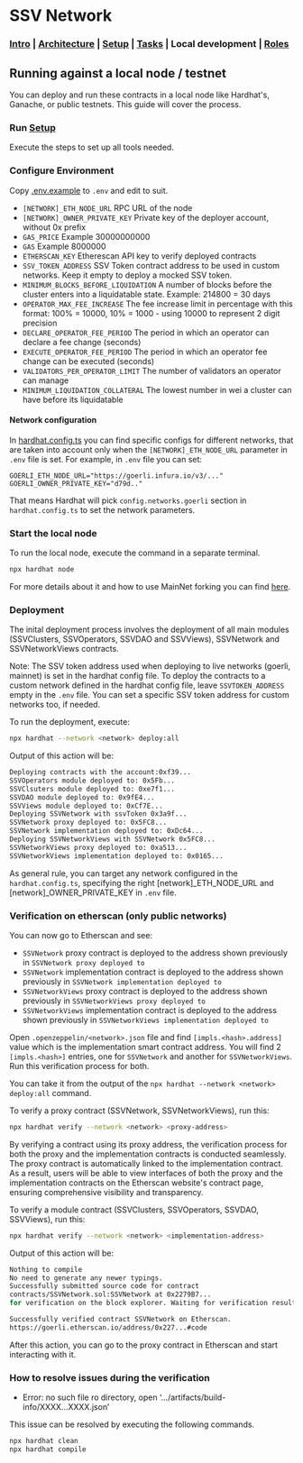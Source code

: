# SSV Network

### [Intro](../README.md) | [Architecture](architecture.md) | [Setup](setup.md) | [Tasks](tasks.md) | Local development | [Roles](roles.md)

## Running against a local node / testnet

You can deploy and run these contracts in a local node like Hardhat's, Ganache, or public testnets. This guide will cover the process.

### Run [Setup](setup.md)

Execute the steps to set up all tools needed.

### Configure Environment

Copy [.env.example](../.env.example) to `.env` and edit to suit.

- `[NETWORK]_ETH_NODE_URL` RPC URL of the node
- `[NETWORK]_OWNER_PRIVATE_KEY` Private key of the deployer account, without 0x prefix
- `GAS_PRICE` Example 30000000000
- `GAS` Example 8000000
- `ETHERSCAN_KEY` Etherescan API key to verify deployed contracts
- `SSV_TOKEN_ADDRESS` SSV Token contract address to be used in custom networks. Keep it empty to deploy a mocked SSV token.
- `MINIMUM_BLOCKS_BEFORE_LIQUIDATION` A number of blocks before the cluster enters into a liquidatable state. Example: 214800 = 30 days
- `OPERATOR_MAX_FEE_INCREASE` The fee increase limit in percentage with this format: 100% = 10000, 10% = 1000 - using 10000 to represent 2 digit precision
- `DECLARE_OPERATOR_FEE_PERIOD` The period in which an operator can declare a fee change (seconds)
- `EXECUTE_OPERATOR_FEE_PERIOD` The period in which an operator fee change can be executed (seconds)
- `VALIDATORS_PER_OPERATOR_LIMIT` The number of validators an operator can manage
- `MINIMUM_LIQUIDATION_COLLATERAL` The lowest number in wei a cluster can have before its liquidatable

#### Network configuration

In [hardhat.config.ts](../hardhat.config.ts) you can find specific configs for different networks, that are taken into account only when the `[NETWORK]_ETH_NODE_URL` parameter in `.env` file is set.
For example, in `.env` file you can set:

```
GOERLI_ETH_NODE_URL="https://goerli.infura.io/v3/..."
GOERLI_OWNER_PRIVATE_KEY="d79d.."
```

That means Hardhat will pick `config.networks.goerli` section in `hardhat.config.ts` to set the network parameters.

### Start the local node

To run the local node, execute the command in a separate terminal.

```sh
npx hardhat node
```

For more details about it and how to use MainNet forking you can find [here](https://hardhat.org/hardhat-network/).

### Deployment

The inital deployment process involves the deployment of all main modules (SSVClusters, SSVOperators, SSVDAO and SSVViews), SSVNetwork and SSVNetworkViews contracts.

Note: The SSV token address used when deploying to live networks (goerli, mainnet) is set in the hardhat config file. To deploy the contracts to a custom network defined in the hardhat config file, leave `SSVTOKEN_ADDRESS` empty in the `.env` file. You can set a specific SSV token address for custom networks too, if needed.

To run the deployment, execute:

```sh
npx hardhat --network <network> deploy:all
```

Output of this action will be:

```sh
Deploying contracts with the account:0xf39...
SSVOperators module deployed to: 0x5Fb...
SSVClsuters module deployed to: 0xe7f1...
SSVDAO module deployed to: 0x9fE4...
SSVViews module deployed to: 0xCf7E...
Deploying SSVNetwork with ssvToken 0x3a9f...
SSVNetwork proxy deployed to: 0x5FC8...
SSVNetwork implementation deployed to: 0xDc64...
Deploying SSVNetworkViews with SSVNetwork 0x5FC8...
SSVNetworkViews proxy deployed to: 0xa513...
SSVNetworkViews implementation deployed to: 0x0165...
```

As general rule, you can target any network configured in the `hardhat.config.ts`, specifying the right [network]\_ETH_NODE_URL and [network]\_OWNER_PRIVATE_KEY in `.env` file.

### Verification on etherscan (only public networks)

You can now go to Etherscan and see:

- `SSVNetwork` proxy contract is deployed to the address shown previously in `SSVNetwork proxy deployed to`
- `SSVNetwork` implementation contract is deployed to the address shown previously in `SSVNetwork implementation deployed to`
- `SSVNetworkViews` proxy contract is deployed to the address shown previously in `SSVNetworkViews proxy deployed to`
- `SSVNetworkViews` implementation contract is deployed to the address shown previously in `SSVNetworkViews implementation deployed to`

Open `.openzeppelin/<network>.json` file and find `[impls.<hash>.address]` value which is the implementation smart contract address.
You will find 2 `[impls.<hash>]` entries, one for `SSVNetwork` and another for `SSVNetworkViews`.
Run this verification process for both.

You can take it from the output of the `npx hardhat --network <network> deploy:all` command.

To verify a proxy contract (SSVNetwork, SSVNetworkViews), run this:

```sh
npx hardhat verify --network <network> <proxy-address>
```

By verifying a contract using its proxy address, the verification process for both the proxy and the implementation contracts is conducted seamlessly.
The proxy contract is automatically linked to the implementation contract.
As a result, users will be able to view interfaces of both the proxy and the implementation contracts on the Etherscan website's contract page, ensuring comprehensive visibility and transparency.

To verify a module contract (SSVClusters, SSVOperators, SSVDAO, SSVViews), run this:

```sh
npx hardhat verify --network <network> <implementation-address>
```

Output of this action will be:

```sh
Nothing to compile
No need to generate any newer typings.
Successfully submitted source code for contract
contracts/SSVNetwork.sol:SSVNetwork at 0x2279B7...
for verification on the block explorer. Waiting for verification result...

Successfully verified contract SSVNetwork on Etherscan.
https://goerli.etherscan.io/address/0x227...#code
```

After this action, you can go to the proxy contract in Etherscan and start interacting with it.

### How to resolve issues during the verification

- Error: no such file ro directory, open ‘…/artifacts/build-info/XXXX...XXXX.json’

This issue can be resolved by executing the following commands.

```sh
npx hardhat clean
npx hardhat compile
```
